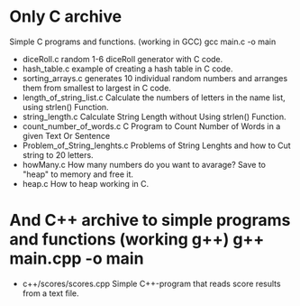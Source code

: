 # Only C archive

Simple C programs and functions. (working in GCC) gcc main.c -o main

* diceRoll.c random 1-6 diceRoll generator with C code. 
* hash_table.c example of creating a hash table in C code.
* sorting_arrays.c generates 10 individual random numbers and arranges them from smallest to largest in C code.
* length_of_string_list.c Calculate the numbers of letters in the name list, using strlen() Function.
* string_length.c Calculate String Length without Using strlen() Function.
* count_number_of_words.c C Program to Count Number of Words in a given Text Or Sentence
* Problem_of_String_lenghts.c Problems of String Lenghts and how to Cut string to 20 letters.
* howMany.c How many numbers do you want to avarage? Save to "heap" to memory and free it.
* heap.c How to heap working in C.

# And C++ archive to simple programs and functions (working g++) g++ main.cpp -o main

* c++/scores/scores.cpp Simple C++-program that reads score results from a text file.
